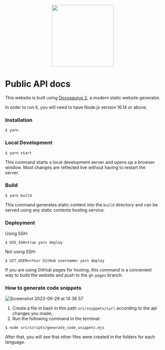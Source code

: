<p align="center"><img src="https://dash.callbell.eu/packs/media/images/logo-v2-64c057488b549be3f34e6e4460d288b5.svg" width="200" height="auto" /></p>

# Public API docs

This website is built using [Docusaurus 2](https://docusaurus.io/), a modern static website generator.

In order to run it, you will need to have Node.js version 16.14 or above.

### Installation

```
$ yarn
```

### Local Development

```
$ yarn start
```

This command starts a local development server and opens up a browser window. Most changes are reflected live without having to restart the server.

### Build

```
$ yarn build
```

This command generates static content into the `build` directory and can be served using any static contents hosting service.

### Deployment

Using SSH:

```
$ USE_SSH=true yarn deploy
```

Not using SSH:

```
$ GIT_USER=<Your GitHub username> yarn deploy
```

If you are using GitHub pages for hosting, this command is a convenient way to build the website and push to the `gh-pages` branch.

### How to generate code snippets

![Screenshot 2023-06-29 at 14 36 57](https://github.com/callbellchat/callbell-public-docs/assets/39624192/cec0b018-ee64-487d-a3e7-773d67f70978)

1. Create a file in bash in this path `src/snippets/curl` according to the api changes you made;
2. Run the following command in the terminal:

```
$ node src/scripts/generate_code_snippets.mjs
```

After that, you will see that other files were created in the folders for each language.
